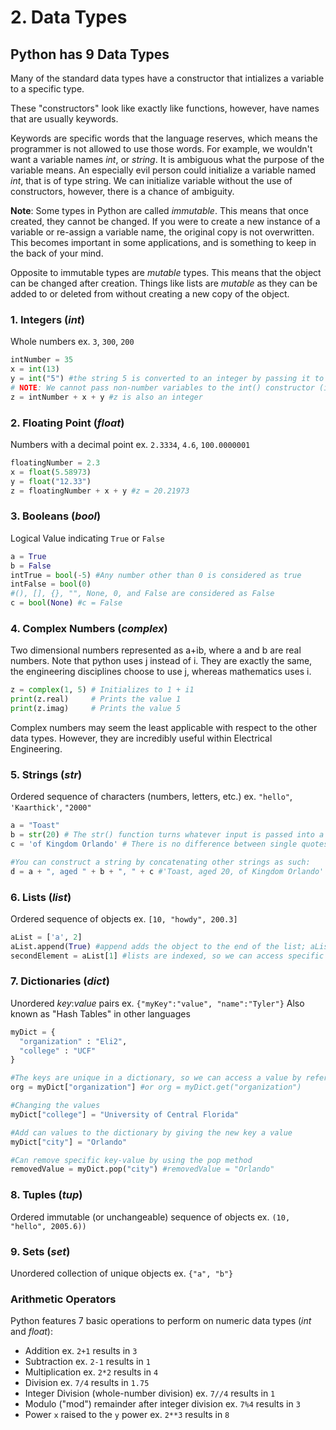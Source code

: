 # 2. Data Types

## Python has 9 Data Types
Many of the standard data types have a constructor that intializes a variable to a specific type. 

These "constructors" look like exactly like functions, however, have names that are usually keywords. 

Keywords are specific words that the language reserves, which means the programmer is not allowed to use those words. For example, we wouldn't want a variable names _int_, or _string_. It is ambiguous what the purpose of the variable means. An especially evil person could initialize a variable named _int_, that is of type string. We can initialize variable without the use of constructors, however, there is a chance of ambiguity.

**Note**: Some types in Python are called _immutable_. This means that once created, they cannot be changed. If you were to create a new instance of a variable or re-assign a variable name, the original copy is not overwritten. This becomes important in some applications, and is something to keep in the back of your mind. 

Opposite to immutable types are _mutable_ types. This means that the object can be changed after creation. Things like lists are _mutable_ as they can be added to or deleted from without creating a new copy of the object.
  
### 1. Integers (_int_)
Whole numbers
ex. `3`, `300`, `200`
```python
intNumber = 35
x = int(13)
y = int("5") #the string 5 is converted to an integer by passing it to the int() constructor
# NOTE: We cannot pass non-number variables to the int() constructor (i.e. things like strings)
z = intNumber + x + y #z is also an integer
```

### 2. Floating Point (_float_)
Numbers with a decimal point
ex. `2.3334`, `4.6`, `100.0000001`
```python
floatingNumber = 2.3
x = float(5.58973)
y = float("12.33")
z = floatingNumber + x + y #z = 20.21973
```
### 3. Booleans (_bool_)
Logical Value indicating `True` or `False`
```python
a = True
b = False
intTrue = bool(-5) #Any number other than 0 is considered as true
intFalse = bool(0)
#(), [], {}, "", None, 0, and False are considered as False
c = bool(None) #c = False
```

### 4. Complex Numbers (_complex_)
Two dimensional numbers represented as a+ib, where a and b are real numbers. Note that python uses j instead of i. They are exactly the same, the engineering disciplines choose to use j, whereas mathematics uses i.

```python
z = complex(1, 5) # Initializes to 1 + i1
print(z.real)     # Prints the value 1
print(z.imag)     # Prints the value 5 
```

Complex numbers may seem the least applicable with respect to the other data types. However, they are incredibly useful within Electrical Engineering.

### 5. Strings (_str_)
Ordered sequence of characters (numbers, letters, etc.)
ex. `"hello"`, `'Kaarthick'`, `"2000"`
```python
a = "Toast"
b = str(20) # The str() function turns whatever input is passed into a string
c = 'of Kingdom Orlando' # There is no difference between single quotes and double quotes in python

#You can construct a string by concatenating other strings as such:
d = a + ", aged " + b + ", " + c #'Toast, aged 20, of Kingdom Orlando'
```

### 6. Lists (_list_)
Ordered sequence of objects
ex. `[10, "howdy", 200.3]`
```python
aList = ['a', 2]
aList.append(True) #append adds the object to the end of the list; aList = ['a', 2, True]
secondElement = aList[1] #lists are indexed, so we can access specific elements by their indexed number, like in arrays
```

### 7. Dictionaries (_dict_)
Unordered _key_:_value_ pairs
ex. `{"myKey":"value", "name":"Tyler"}`
Also known as "Hash Tables" in other languages
```python
myDict = {
  "organization" : "Eli2",
  "college" : "UCF"
}

#The keys are unique in a dictionary, so we can access a value by referring to the key
org = myDict["organization"] #or org = myDict.get("organization")

#Changing the values
myDict["college"] = "University of Central Florida"

#Add can values to the dictionary by giving the new key a value
myDict["city"] = "Orlando"

#Can remove specific key-value by using the pop method
removedValue = myDict.pop("city") #removedValue = "Orlando"
```

### 8. Tuples (_tup_)
Ordered immutable (or unchangeable) sequence of objects
ex. `(10, "hello", 2005.6))`


### 9. Sets (_set_)
Unordered collection of unique objects
ex. `{"a", "b"}`


### Arithmetic Operators
Python features 7 basic operations to perform on numeric data types (_int_ and _float_):

- Addition
ex. `2+1` results in `3`
- Subtraction
ex. `2-1` results in `1`
- Multiplication
ex. `2*2` results in `4`
- Division
ex. `7/4` results in `1.75`
- Integer Division (whole-number division)
ex. `7//4` results in `1`
- Modulo ("mod")
remainder after integer division
ex. `7%4` results in `3`
- Power
`x` raised to the `y` power
ex. `2**3` results in `8`